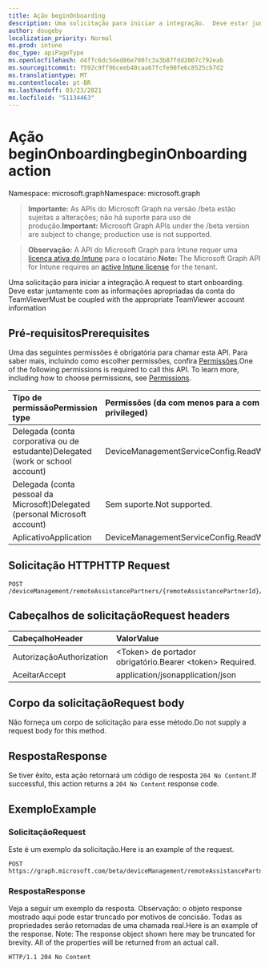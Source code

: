 ```yaml
---
title: Ação beginOnboarding
description: Uma solicitação para iniciar a integração.  Deve estar juntamente com as informações apropriadas da conta do TeamViewer
author: dougeby
localization_priority: Normal
ms.prod: intune
doc_type: apiPageType
ms.openlocfilehash: d4ffc6dc5ded86e7007c3a3b87fdd2007c792eab
ms.sourcegitcommit: f592c9ff96ceeb40caa67fcfe90fe6c8525cb7d2
ms.translationtype: MT
ms.contentlocale: pt-BR
ms.lasthandoff: 03/23/2021
ms.locfileid: "51134463"
---
```

# <a name="beginonboarding-action"></a><span data-ttu-id="b677b-104">Ação beginOnboarding</span><span class="sxs-lookup"><span data-stu-id="b677b-104">beginOnboarding action</span></span>

<span data-ttu-id="b677b-105">Namespace: microsoft.graph</span><span class="sxs-lookup"><span data-stu-id="b677b-105">Namespace: microsoft.graph</span></span>

> <span data-ttu-id="b677b-106">**Importante:** As APIs do Microsoft Graph na versão /beta estão sujeitas a alterações; não há suporte para uso de produção.</span><span class="sxs-lookup"><span data-stu-id="b677b-106">**Important:** Microsoft Graph APIs under the /beta version are subject to change; production use is not supported.</span></span>

> <span data-ttu-id="b677b-107">**Observação:** A API do Microsoft Graph para Intune requer uma [licença ativa do Intune](https://go.microsoft.com/fwlink/?linkid=839381) para o locatário.</span><span class="sxs-lookup"><span data-stu-id="b677b-107">**Note:** The Microsoft Graph API for Intune requires an [active Intune license](https://go.microsoft.com/fwlink/?linkid=839381) for the tenant.</span></span>

<span data-ttu-id="b677b-108">Uma solicitação para iniciar a integração.</span><span class="sxs-lookup"><span data-stu-id="b677b-108">A request to start onboarding.</span></span>  <span data-ttu-id="b677b-109">Deve estar juntamente com as informações apropriadas da conta do TeamViewer</span><span class="sxs-lookup"><span data-stu-id="b677b-109">Must be coupled with the appropriate TeamViewer account information</span></span>

## <a name="prerequisites"></a><span data-ttu-id="b677b-110">Pré-requisitos</span><span class="sxs-lookup"><span data-stu-id="b677b-110">Prerequisites</span></span>
<span data-ttu-id="b677b-p103">Uma das seguintes permissões é obrigatória para chamar esta API. Para saber mais, incluindo como escolher permissões, confira [Permissões](/graph/permissions-reference).</span><span class="sxs-lookup"><span data-stu-id="b677b-p103">One of the following permissions is required to call this API. To learn more, including how to choose permissions, see [Permissions](/graph/permissions-reference).</span></span>

|<span data-ttu-id="b677b-113">Tipo de permissão</span><span class="sxs-lookup"><span data-stu-id="b677b-113">Permission type</span></span>|<span data-ttu-id="b677b-114">Permissões (da com menos para a com mais privilégios)</span><span class="sxs-lookup"><span data-stu-id="b677b-114">Permissions (from least to most privileged)</span></span>|
|:---|:---|
|<span data-ttu-id="b677b-115">Delegada (conta corporativa ou de estudante)</span><span class="sxs-lookup"><span data-stu-id="b677b-115">Delegated (work or school account)</span></span>|<span data-ttu-id="b677b-116">DeviceManagementServiceConfig.ReadWrite.All</span><span class="sxs-lookup"><span data-stu-id="b677b-116">DeviceManagementServiceConfig.ReadWrite.All</span></span>|
|<span data-ttu-id="b677b-117">Delegada (conta pessoal da Microsoft)</span><span class="sxs-lookup"><span data-stu-id="b677b-117">Delegated (personal Microsoft account)</span></span>|<span data-ttu-id="b677b-118">Sem suporte.</span><span class="sxs-lookup"><span data-stu-id="b677b-118">Not supported.</span></span>|
|<span data-ttu-id="b677b-119">Aplicativo</span><span class="sxs-lookup"><span data-stu-id="b677b-119">Application</span></span>|<span data-ttu-id="b677b-120">DeviceManagementServiceConfig.ReadWrite.All</span><span class="sxs-lookup"><span data-stu-id="b677b-120">DeviceManagementServiceConfig.ReadWrite.All</span></span>|

## <a name="http-request"></a><span data-ttu-id="b677b-121">Solicitação HTTP</span><span class="sxs-lookup"><span data-stu-id="b677b-121">HTTP Request</span></span>
<!-- {
  "blockType": "ignored"
}
-->
``` http
POST /deviceManagement/remoteAssistancePartners/{remoteAssistancePartnerId}/beginOnboarding
```

## <a name="request-headers"></a><span data-ttu-id="b677b-122">Cabeçalhos de solicitação</span><span class="sxs-lookup"><span data-stu-id="b677b-122">Request headers</span></span>
|<span data-ttu-id="b677b-123">Cabeçalho</span><span class="sxs-lookup"><span data-stu-id="b677b-123">Header</span></span>|<span data-ttu-id="b677b-124">Valor</span><span class="sxs-lookup"><span data-stu-id="b677b-124">Value</span></span>|
|:---|:---|
|<span data-ttu-id="b677b-125">Autorização</span><span class="sxs-lookup"><span data-stu-id="b677b-125">Authorization</span></span>|<span data-ttu-id="b677b-126">&lt;Token&gt; de portador obrigatório.</span><span class="sxs-lookup"><span data-stu-id="b677b-126">Bearer &lt;token&gt; Required.</span></span>|
|<span data-ttu-id="b677b-127">Aceitar</span><span class="sxs-lookup"><span data-stu-id="b677b-127">Accept</span></span>|<span data-ttu-id="b677b-128">application/json</span><span class="sxs-lookup"><span data-stu-id="b677b-128">application/json</span></span>|

## <a name="request-body"></a><span data-ttu-id="b677b-129">Corpo da solicitação</span><span class="sxs-lookup"><span data-stu-id="b677b-129">Request body</span></span>
<span data-ttu-id="b677b-130">Não forneça um corpo de solicitação para esse método.</span><span class="sxs-lookup"><span data-stu-id="b677b-130">Do not supply a request body for this method.</span></span>

## <a name="response"></a><span data-ttu-id="b677b-131">Resposta</span><span class="sxs-lookup"><span data-stu-id="b677b-131">Response</span></span>
<span data-ttu-id="b677b-132">Se tiver êxito, esta ação retornará um código de resposta `204 No Content`.</span><span class="sxs-lookup"><span data-stu-id="b677b-132">If successful, this action returns a `204 No Content` response code.</span></span>

## <a name="example"></a><span data-ttu-id="b677b-133">Exemplo</span><span class="sxs-lookup"><span data-stu-id="b677b-133">Example</span></span>

### <a name="request"></a><span data-ttu-id="b677b-134">Solicitação</span><span class="sxs-lookup"><span data-stu-id="b677b-134">Request</span></span>
<span data-ttu-id="b677b-135">Este é um exemplo da solicitação.</span><span class="sxs-lookup"><span data-stu-id="b677b-135">Here is an example of the request.</span></span>
``` http
POST https://graph.microsoft.com/beta/deviceManagement/remoteAssistancePartners/{remoteAssistancePartnerId}/beginOnboarding
```

### <a name="response"></a><span data-ttu-id="b677b-136">Resposta</span><span class="sxs-lookup"><span data-stu-id="b677b-136">Response</span></span>
<span data-ttu-id="b677b-p104">Veja a seguir um exemplo da resposta. Observação: o objeto response mostrado aqui pode estar truncado por motivos de concisão. Todas as propriedades serão retornadas de uma chamada real.</span><span class="sxs-lookup"><span data-stu-id="b677b-p104">Here is an example of the response. Note: The response object shown here may be truncated for brevity. All of the properties will be returned from an actual call.</span></span>
``` http
HTTP/1.1 204 No Content
```




